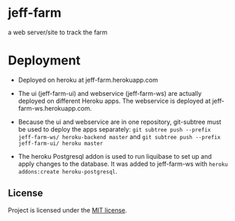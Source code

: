 # jeff-farm
a web server/site to track the farm

# Deployment
* Deployed on heroku at jeff-farm.herokuapp.com
* The ui (jeff-farm-ui) and webservice (jeff-farm-ws) are actually deployed on different Heroku apps.  The webservice is deployed at jeff-farm-ws.herokuapp.com.
* Because the ui and webservice are in one repository, git-subtree must be used to deploy the apps separately:
`git subtree push --prefix jeff-farm-ws/ heroku-backend master` and `git subtree push --prefix jeff-farm-ui/ heroku master`

* The heroku Postgresql addon is used to run liquibase to set up and apply changes to the database.  It was added to jeff-farm-ws with `heroku addons:create heroku-postgresql`.

## License
Project is licensed under the [MIT license](LICENSE.md).
